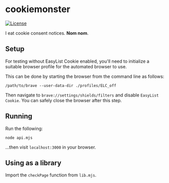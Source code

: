 # cookiemonster

[![License](https://img.shields.io/badge/License-MPL--2.0-blue)](LICENSE)

I eat cookie consent notices. **Nom nom**.

## Setup

For testing without EasyList Cookie enabled, you'll need to initialize a suitable browser profile for the automated browser to use.

This can be done by starting the browser from the command line as follows:

```
/path/to/brave --user-data-dir ./profiles/ELC_off
```

Then navigate to `brave://settings/shields/filters` and disable `EasyList Cookie`.
You can safely close the browser after this step.

## Running

Run the following:

```
node api.mjs
```

...then visit `localhost:3000` in your browser.

## Using as a library

Import the `checkPage` function from `lib.mjs`.
